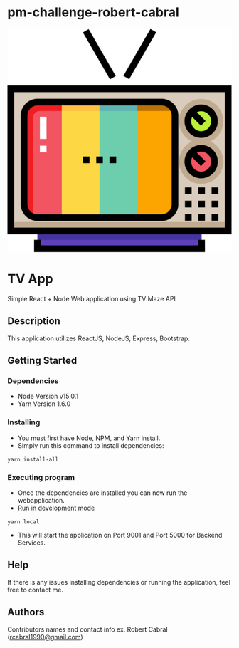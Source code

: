 # pm-challenge-robert-cabral
![](/client/src/assets/tv.svg?raw=true)
# TV App

Simple React + Node Web application using TV Maze API

## Description

This application utilizes ReactJS, NodeJS, Express, Bootstrap.

## Getting Started

### Dependencies

* Node Version v15.0.1
* Yarn Version 1.6.0

### Installing

* You must first have Node, NPM, and Yarn install.
* Simply run this command to install dependencies:
```
yarn install-all
```

### Executing program

* Once the dependencies are installed you can now run the webapplication.
* Run in development mode
```
yarn local
```
* This will start the application on Port 9001 and Port 5000 for Backend Services.

## Help

If there is any issues installing dependencies or running the application, feel free to contact me.


## Authors

Contributors names and contact info
ex. Robert Cabral (rcabral1990@gmail.com)

